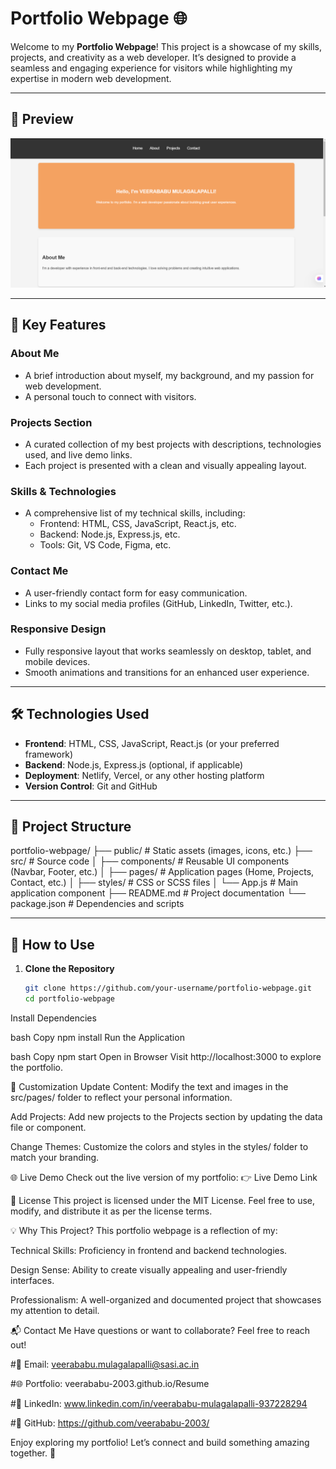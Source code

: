 # Portfolio Webpage 🌐

Welcome to my **Portfolio Webpage**! This project is a showcase of my skills, projects, and creativity as a web developer. It’s designed to provide a seamless and engaging experience for visitors while highlighting my expertise in modern web development.

---

## 🎥 Preview

![Portfolio Webpage Preview](Portfolio.png)

---

## 🚀 Key Features

### **About Me**
- A brief introduction about myself, my background, and my passion for web development.
- A personal touch to connect with visitors.

### **Projects Section**
- A curated collection of my best projects with descriptions, technologies used, and live demo links.
- Each project is presented with a clean and visually appealing layout.

### **Skills & Technologies**
- A comprehensive list of my technical skills, including:
  - Frontend: HTML, CSS, JavaScript, React.js, etc.
  - Backend: Node.js, Express.js, etc.
  - Tools: Git, VS Code, Figma, etc.

### **Contact Me**
- A user-friendly contact form for easy communication.
- Links to my social media profiles (GitHub, LinkedIn, Twitter, etc.).

### **Responsive Design**
- Fully responsive layout that works seamlessly on desktop, tablet, and mobile devices.
- Smooth animations and transitions for an enhanced user experience.

---

## 🛠️ Technologies Used

- **Frontend**: HTML, CSS, JavaScript, React.js (or your preferred framework)
- **Backend**: Node.js, Express.js (optional, if applicable)
- **Deployment**: Netlify, Vercel, or any other hosting platform
- **Version Control**: Git and GitHub

---

## 📂 Project Structure
portfolio-webpage/
├── public/ # Static assets (images, icons, etc.)
├── src/ # Source code
│ ├── components/ # Reusable UI components (Navbar, Footer, etc.)
│ ├── pages/ # Application pages (Home, Projects, Contact, etc.)
│ ├── styles/ # CSS or SCSS files
│ └── App.js # Main application component
├── README.md # Project documentation
└── package.json # Dependencies and scripts

---

## 🎯 How to Use

1. **Clone the Repository**
   ```bash
   git clone https://github.com/your-username/portfolio-webpage.git
   cd portfolio-webpage
Install Dependencies

bash
Copy
npm install
Run the Application

bash
Copy
npm start
Open in Browser
Visit http://localhost:3000 to explore the portfolio.

🔧 Customization
Update Content: Modify the text and images in the src/pages/ folder to reflect your personal information.

Add Projects: Add new projects to the Projects section by updating the data file or component.

Change Themes: Customize the colors and styles in the styles/ folder to match your branding.

🌐 Live Demo
Check out the live version of my portfolio:
👉 Live Demo Link

📄 License
This project is licensed under the MIT License. Feel free to use, modify, and distribute it as per the license terms.

💡 Why This Project?
This portfolio webpage is a reflection of my:

Technical Skills: Proficiency in frontend and backend technologies.

Design Sense: Ability to create visually appealing and user-friendly interfaces.

Professionalism: A well-organized and documented project that showcases my attention to detail.

📬 Contact Me
Have questions or want to collaborate? Feel free to reach out!

#📧 Email: veerababu.mulagalapalli@sasi.ac.in

#🌐 Portfolio: veerababu-2003.github.io/Resume

#💼 LinkedIn: www.linkedin.com/in/veerababu-mulagalapalli-937228294

#🐙 GitHub: https://github.com/veerababu-2003/

Enjoy exploring my portfolio! Let’s connect and build something amazing together. 🚀
